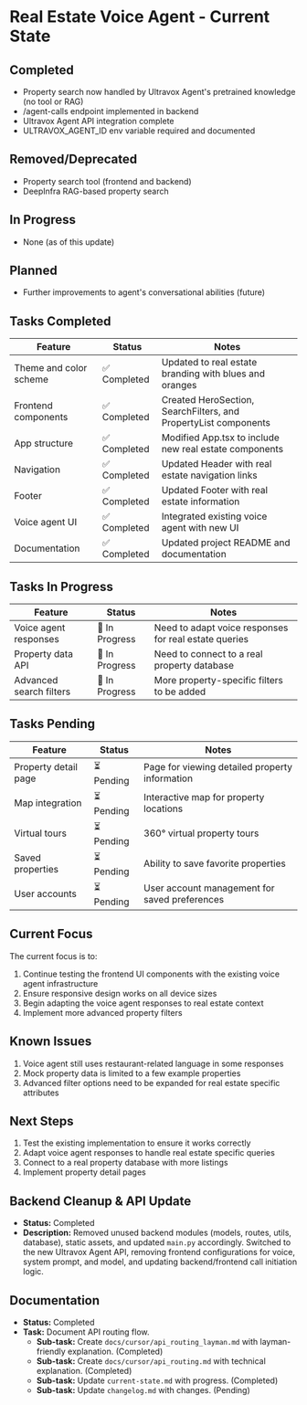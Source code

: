 # Real Estate Voice Agent - Current State

## Completed
- Property search now handled by Ultravox Agent's pretrained knowledge (no tool or RAG)
- /agent-calls endpoint implemented in backend
- Ultravox Agent API integration complete
- ULTRAVOX_AGENT_ID env variable required and documented

## Removed/Deprecated
- Property search tool (frontend and backend)
- DeepInfra RAG-based property search

## In Progress
- None (as of this update)

## Planned
- Further improvements to agent's conversational abilities (future)

## Tasks Completed

| Feature | Status | Notes |
|---------|--------|-------|
| Theme and color scheme | ✅ Completed | Updated to real estate branding with blues and oranges |
| Frontend components | ✅ Completed | Created HeroSection, SearchFilters, and PropertyList components |
| App structure | ✅ Completed | Modified App.tsx to include new real estate components |
| Navigation | ✅ Completed | Updated Header with real estate navigation links |
| Footer | ✅ Completed | Updated Footer with real estate information |
| Voice agent UI | ✅ Completed | Integrated existing voice agent with new UI |
| Documentation | ✅ Completed | Updated project README and documentation |

## Tasks In Progress

| Feature | Status | Notes |
|---------|--------|-------|
| Voice agent responses | 🔄 In Progress | Need to adapt voice responses for real estate queries |
| Property data API | 🔄 In Progress | Need to connect to a real property database |
| Advanced search filters | 🔄 In Progress | More property-specific filters to be added |

## Tasks Pending

| Feature | Status | Notes |
|---------|--------|-------|
| Property detail page | ⏳ Pending | Page for viewing detailed property information |
| Map integration | ⏳ Pending | Interactive map for property locations |
| Virtual tours | ⏳ Pending | 360° virtual property tours |
| Saved properties | ⏳ Pending | Ability to save favorite properties |
| User accounts | ⏳ Pending | User account management for saved preferences |

## Current Focus

The current focus is to:

1. Continue testing the frontend UI components with the existing voice agent infrastructure
2. Ensure responsive design works on all device sizes
3. Begin adapting the voice agent responses to real estate context
4. Implement more advanced property filters

## Known Issues

1. Voice agent still uses restaurant-related language in some responses
2. Mock property data is limited to a few example properties
3. Advanced filter options need to be expanded for real estate specific attributes

## Next Steps

1. Test the existing implementation to ensure it works correctly
2. Adapt voice agent responses to handle real estate specific queries
3. Connect to a real property database with more listings
4. Implement property detail pages 

## Backend Cleanup & API Update
- **Status:** Completed
- **Description:** Removed unused backend modules (models, routes, utils, database), static assets, and updated `main.py` accordingly. Switched to the new Ultravox Agent API, removing frontend configurations for voice, system prompt, and model, and updating backend/frontend call initiation logic.

## Documentation
- **Status:** Completed
- **Task:** Document API routing flow.
  - **Sub-task:** Create `docs/cursor/api_routing_layman.md` with layman-friendly explanation. (Completed)
  - **Sub-task:** Create `docs/cursor/api_routing.md` with technical explanation. (Completed)
  - **Sub-task:** Update `current-state.md` with progress. (Completed)
  - **Sub-task:** Update `changelog.md` with changes. (Pending) 